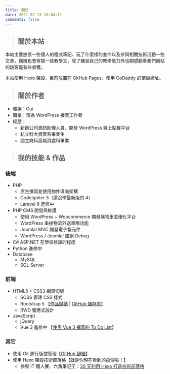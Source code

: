 ```yaml
---
title: 關於
date: 2021-02-13 18:04:11
comments: false
---
```


> ## 關於本站

本站主要放置一些個人的程式筆記、玩了什麼樣的套件以及參與相關技術活動一些文章，偶爾也會穿插一些教學文，除了練習自己的教學能力外也期望觀看我們網站的訪客能有些收穫。

本站使用 Hexo 架設，目前放置在 GitHub Pages，使用 GoDaddy 的頂級網址。

> ## 關於作者

* 暱稱：Gui
* 職業：現為 WordPress 接案工作者
* 經歷：
    * 新創公司資訊助理人員，開發 WordPress 線上點餐平台
    * 私立科大資管系畢業生
    * 國立商科高職資處科畢業

> ## 我的技能 & 作品

### 後端

* PHP
    * 原生撰寫並使用物件導向架構
    * CodeIgniter 3（還沒學最新版的 4）
    * Laravel 8 進修中
* PHP CMS 開發與維護
    * 使用 WordPress + Woocommerce 開發購物車並優化平台
    * WordPress 串接物流外送車隊功能
    * Joomla! MVC 開發電子報元件
    * WordPress / Joomla! 錯誤 Debug
* C# ASP.NET 在學校修課的程度
* Python 進修中
* Database
    * MySQL
    * SQL Server

### 前端

* HTML5 + CSS3 網頁切版
    * SCSS 管理 CSS 樣式
    * Bootstrap 5 【[作品鏈結](https://guitimliu.github.io/hex-bs5-funfundraising/) | [GitHub 儲存庫](https://github.com/guitimliu/hex-bs5-funfundraising)】
    * RWD 響應式設計
* JavaScript
    * jQuery
    * Vue 3 進修中 【[使用 Vue 3 撰寫的 To Do List](https://codepen.io/guitimliu/pen/RwVMGMm)】

### 其它

* 使用 Git 進行版控管理【[GitHub 鏈結](https://github.com/guitimliu)】
* 使用 Hexo 架設技術部落格【就是你現在看到的這個啦！】
    * 參與 IT 鐵人賽、六角筆記王：[30 天利用 Hexo 打造技術部落格](https://hackmd.io/@gfW814OqQNW3-GopXH4oRw/ByMfa31kY)